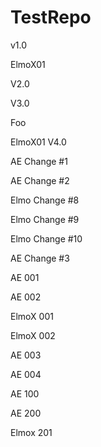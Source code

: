 # TestRepo

v1.0

ElmoX01

V2.0

V3.0

Foo

ElmoX01 V4.0

AE Change #1

AE Change #2

Elmo Change #8

Elmo Change #9

Elmo Change #10

AE Change #3

AE 001

AE 002

ElmoX 001

ElmoX 002

AE 003

AE 004

AE 100

AE 200

Elmox 201